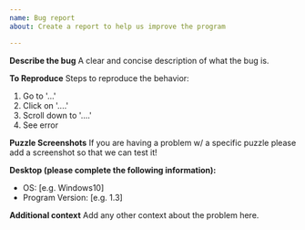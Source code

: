 ```yaml
---
name: Bug report
about: Create a report to help us improve the program

---
```


**Describe the bug**
A clear and concise description of what the bug is.

**To Reproduce**
Steps to reproduce the behavior:
1. Go to '...'
2. Click on '....'
3. Scroll down to '....'
4. See error

**Puzzle Screenshots**
If you are having a problem w/ a specific puzzle please add a screenshot so that we can test it!

**Desktop (please complete the following information):**
 - OS: [e.g. Windows10]
 - Program Version: [e.g. 1.3]

**Additional context**
Add any other context about the problem here.
